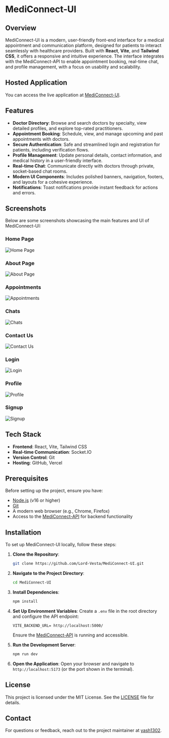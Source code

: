 # MediConnect-UI

## Overview

MediConnect-UI is a modern, user-friendly front-end interface for a medical appointment and communication platform, designed for patients to interact seamlessly with healthcare providers. Built with **React**, **Vite**, and **Tailwind CSS**, it offers a responsive and intuitive experience. The interface integrates with the MediConnect-API to enable appointment booking, real-time chat, and profile management, with a focus on usability and scalability.

## Hosted Application

You can access the live application at [MediConnect-UI](https://medi-connect-ui-three.vercel.app/).

## Features

- **Doctor Directory**: Browse and search doctors by specialty, view detailed profiles, and explore top-rated practitioners.
- **Appointment Booking**: Schedule, view, and manage upcoming and past appointments with doctors.
- **Secure Authentication**: Safe and streamlined login and registration for patients, including verification flows.
- **Profile Management**: Update personal details, contact information, and medical history in a user-friendly interface.
- **Real-time Chat**: Communicate directly with doctors through private, socket-based chat rooms.
- **Modern UI Components**: Includes polished banners, navigation, footers, and layouts for a cohesive experience.
- **Notifications**: Toast notifications provide instant feedback for actions and errors.


## Screenshots

Below are some screenshots showcasing the main features and UI of MediConnect-UI:

### Home Page

![Home Page](./Screenshots/homePage.png)

### About Page

![About Page](./Screenshots/About.png)

### Appointments

![Appointments](./Screenshots/appointments.png)

### Chats

![Chats](./Screenshots/chats.png)

### Contact Us

![Contact Us](./Screenshots/ContactUs.png)

### Login

![Login](./Screenshots/Login.png)

### Profile

![Profile](./Screenshots/profile.png)

### Signup

![Signup](./Screenshots/Signup.png)


## Tech Stack

- **Frontend**: React, Vite, Tailwind CSS
- **Real-time Communication**: Socket.IO
- **Version Control**: Git
- **Hosting**: GitHub, Vercel

## Prerequisites

Before setting up the project, ensure you have:

- [Node.js](https://nodejs.org/) (v16 or higher)
- [Git](https://git-scm.com/)
- A modern web browser (e.g., Chrome, Firefox)
- Access to the [MediConnect-API](https://github.com/Lord-Vesta/MediConnect-API) for backend functionality

## Installation

To set up MediConnect-UI locally, follow these steps:

1. **Clone the Repository**:

   ```bash
   git clone https://github.com/Lord-Vesta/MediConnect-UI.git
   ```

2. **Navigate to the Project Directory**:

   ```bash
   cd MediConnect-UI
   ```

3. **Install Dependencies**:

   ```bash
   npm install
   ```

4. **Set Up Environment Variables**:
   Create a `.env` file in the root directory and configure the API endpoint:

   ```plaintext
   VITE_BACKEND_URL= http://localhost:5000/
   ```

   Ensure the [MediConnect-API](https://github.com/Lord-Vesta/MediConnect-API) is running and accessible.

5. **Run the Development Server**:

   ```bash
   npm run dev
   ```

6. **Open the Application**:
   Open your browser and navigate to `http://localhost:5173` (or the port shown in the terminal).


## License

This project is licensed under the MIT License. See the [LICENSE](LICENSE) file for details.

## Contact

For questions or feedback, reach out to the project maintainer at [yash1302](https://github.com/yash1302/).
